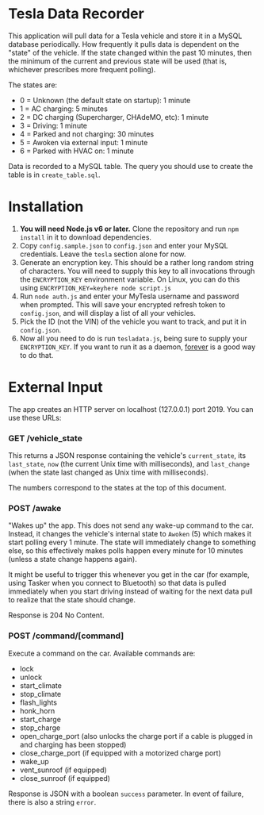 # Tesla Data Recorder

This application will pull data for a Tesla vehicle and store it in a MySQL database periodically. How frequently it
pulls data is dependent on the "state" of the vehicle. If the state changed within the past 10 minutes, then the minimum
of the current and previous state will be used (that is, whichever prescribes more frequent polling).

The states are:

- 0 = Unknown (the default state on startup): 1 minute
- 1 = AC charging: 5 minutes
- 2 = DC charging (Supercharger, CHAdeMO, etc): 1 minute
- 3 = Driving: 1 minute
- 4 = Parked and not charging: 30 minutes
- 5 = Awoken via external input: 1 minute
- 6 = Parked with HVAC on: 1 minute

Data is recorded to a MySQL table. The query you should use to create the table is in `create_table.sql`.

# Installation

1. **You will need Node.js v6 or later.** Clone the repository and run `npm install` in it to download dependencies.
2. Copy `config.sample.json` to `config.json` and enter your MySQL credentials. Leave the `tesla` section alone for now.
3. Generate an encryption key. This should be a rather long random string of characters. You will need to supply this key to all invocations through the `ENCRYPTION_KEY` environment variable. On Linux, you can do this using `ENCRYPTION_KEY=keyhere node script.js` 
4. Run `node auth.js` and enter your MyTesla username and password when prompted. This will save your encrypted refresh token to `config.json`, and will display a list of all your vehicles.
5. Pick the ID (not the VIN) of the vehicle you want to track, and put it in `config.json`.
6. Now all you need to do is run `tesladata.js`, being sure to supply your `ENCRYPTION_KEY`. If you want to run it as a daemon, [forever](https://www.npmjs.com/package/forever) is a good way to do that.

# External Input

The app creates an HTTP server on localhost (127.0.0.1) port 2019. You can use these URLs:

### GET /vehicle_state

This returns a JSON response containing the vehicle's `current_state`, its `last_state`, `now` (the current Unix time with milliseconds), and `last_change` (when the state last changed as Unix time with milliseconds).

The numbers correspond to the states at the top of this document.

### POST /awake

"Wakes up" the app. This does not send any wake-up command to the car. Instead, it changes the vehicle's internal state
to `Awoken` (5) which makes it start polling every 1 minute. The state will immediately change to something else, so this
effectively makes polls happen every minute for 10 minutes (unless a state change happens again).

It might be useful to trigger this whenever you get in the car (for example, using Tasker when you connect to Bluetooth)
so that data is pulled immediately when you start driving instead of waiting for the next data pull to realize that the
state should change.

Response is 204 No Content.

### POST /command/[command]

Execute a command on the car. Available commands are:

- lock
- unlock
- start_climate
- stop_climate
- flash_lights
- honk_horn
- start_charge
- stop_charge
- open_charge_port (also unlocks the charge port if a cable is plugged in and charging has been stopped)
- close_charge_port (if equipped with a motorized charge port)
- wake_up
- vent_sunroof (if equipped)
- close_sunroof (if equipped)

Response is JSON with a boolean `success` parameter. In event of failure, there is also a string `error`.
